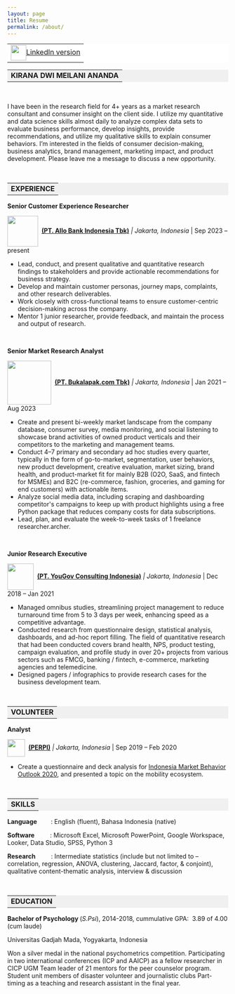 ```yaml
---
layout: page
title: Resume
permalink: /about/
---
```

<table style="background-color: #ffffff; margin-left: auto; margin-right: auto;">
<tbody>
<tr style>
<td style="text-align: center"><img src="https://static.vecteezy.com/system/resources/previews/002/318/221/non_2x/content-research-icon-free-vector.jpg" alt="" width="35" height="35" style="vertical-align:middle;margin:0px 0px"/><a href="https://www.linkedin.com/in/kiranaananda">LinkedIn version</a></td>
</tr>
</tbody>
</table>
<table style="background-color: #f1f0f0; margin-left: auto; margin-right: auto;">
<tbody>
<tr style>
<td style="text-align: center"><strong>KIRANA DWI MEILANI ANANDA</strong></td>
</tr>
</tbody>
</table>
<p>&nbsp;</p>
<p>I have been in the research field for 4+ years as a market research consultant and consumer insight on the client side. I utilize my quantitative and data science skills almost daily to analyze complex data sets to evaluate business performance, develop insights, provide recommendations, and utilize my qualitative skills to explain consumer behaviors. I’m interested in the fields of consumer decision-making, business analytics, brand management, marketing impact, and product development. Please leave me a message to discuss a new opportunity.</p>
<p>&nbsp;</p>
<table style="background-color: #f1f0f0; margin-left: auto; margin-right: auto;">
<tbody>
<tr style>
<td style="text-align: center"><strong>EXPERIENCE</strong></td>
</tr>
</tbody>
</table>
<p><strong>Senior Customer Experience Researcher</strong></p>
<p><img src="https://www.allobank.com/assets/logo-allo.png" width="70" style="vertical-align:middle;margin:0px 0px" />&nbsp; <a href="https://www.allobank.com/" ><strong>(PT. Allo Bank Indonesia Tbk)</strong></a><em> | Jakarta, Indonesia</em> | Sep 2023 &ndash; present</p>
<ul>
<li>Lead, conduct, and present qualitative and quantitative research findings to stakeholders and provide actionable recommendations for business strategy.</li>
<li>Develop and maintain customer personas, journey maps, complaints, and other research deliverables.</li>
<li>Work closely with cross-functional teams to ensure customer-centric decision-making across the company.</li>
<li>Mentor 1 junior researcher, provide feedback, and maintain the process and output of research.</li>
</ul>
<p>&nbsp;</p>
<p><strong>Senior Market Research Analyst</strong></p>
<p><img src="https://upload.wikimedia.org/wikipedia/commons/5/5b/Bukalapak_%282020%29.svg" width="100" style="vertical-align:middle;margin:0px 0px" />&nbsp; <a href="https://about.bukalapak.com/en/about-us/" ><strong>(PT. Bukalapak.com Tbk)</strong></a><em> | Jakarta, Indonesia</em> | Jan 2021 &ndash; Aug 2023</p>
<ul>
<li>Create and present bi-weekly market landscape from the company database, consumer survey, media monitoring, and social listening to showcase brand activities of owned product verticals and their competitors to the marketing and management teams.</li>
<li>Conduct 4–7 primary and secondary ad hoc studies every quarter, typically in the form of go-to-market, segmentation, user behaviors, new product development, creative evaluation, market sizing, brand health, and product-market fit for mainly B2B (O2O, SaaS, and fintech for MSMEs) and B2C (re-commerce, fashion, groceries, and gaming for end customers) with actionable items.</li>
<li>Analyze social media data, including scraping and dashboarding competitor's campaigns to keep up with product highlights using a free Python package that reduces company costs for data subscriptions.</li>
<li>Lead, plan, and evaluate the week-to-week tasks of 1 freelance researcher.archer.</li>
</ul>
<p>&nbsp;</p>
<p><strong>Junior Research Executive</strong></p>
<p><img src="https://upload.wikimedia.org/wikipedia/commons/thumb/b/b2/YouGov_logo-red_July2019.png/798px-YouGov_logo-red_July2019.png" width="60" style="vertical-align:middle;margin:0px 0px" />&nbsp; <a href="https://yougov.com"><strong>(PT. YouGov Consulting Indonesia)</strong></a><em> | Jakarta, Indonesia</em> | Dec 2018 &ndash; Jan 2021</p>
<ul>
<li>Managed omnibus studies, streamlining project management to reduce turnaround time from 5 to 3 days per week, enhancing speed as a competitive advantage.</li>
<li>Conducted research from questionnaire design, statistical analysis, dashboards, and ad-hoc report filling. The field of quantitative research that had been conducted covers brand health, NPS, product testing, campaign evaluation, and profile study in over 20+ projects from various sectors such as FMCG, banking / fintech, e-commerce, marketing agencies and telemedicine.</li>
<li>Designed pagers / infographics to provide research cases for the business development team.</li>
</ul>
<p>&nbsp;</p>
<table style="background-color: #f1f0f0; margin-left: auto; margin-right: auto;">
<tbody>
<tr style>
<td style="text-align: center"><strong>VOLUNTEER</strong></td>
</tr>
</tbody>
</table>
<p><strong>Analyst</strong>
<p><p><img src="https://static.wixstatic.com/media/b91c06_02017691199b4d6f95be20bc178c4e5a~mv2_d_10098_5579_s_4_2.png/v1/crop/x_0,y_42,w_10098,h_5453/fill/w_360,h_195,al_c,q_85,usm_0.66_1.00_0.01,enc_auto/LOGO%20PERPI%20ok.png" width="40" style="vertical-align:middle;margin:0px 0px" />&nbsp; <a href="https://www.perpi.or.id/" ><strong>(PERPI)</strong></a> <em> | Jakarta, Indonesia</em> | Sep 2019 &ndash; Feb 2020</p>
<ul>
<li>Create a questionnaire and deck analysis for <a href="https://www.perpi.or.id/event-details/indonesia-market-behavior-outlook-2020"> Indonesia Market Behavior Outlook 2020</a>, and presented a topic on the mobility ecosystem.</li>
</ul>
<p>&nbsp;</p>
<table style="background-color: #f1f0f0; margin-left: auto; margin-right: auto;">
<tbody>
<tr style>
<td style="text-align: center"><strong>SKILLS</strong></td>
</tr>
</tbody>
</table>
<p><strong>Language</strong>&nbsp;&nbsp;&nbsp;&nbsp;&nbsp;&nbsp;&nbsp; : English (fluent), Bahasa Indonesia (native)&nbsp;&nbsp;&nbsp;&nbsp;&nbsp;&nbsp;</p>
<p><strong>Software</strong>&nbsp;&nbsp;&nbsp;&nbsp;&nbsp;&nbsp;&nbsp;&nbsp; : Microsoft Excel, Microsoft PowerPoint, Google Workspace, Looker, Data Studio, SPSS, Python 3</p>
<p><strong>Research</strong>&nbsp;&nbsp;&nbsp;&nbsp;&nbsp;&nbsp;&nbsp;&nbsp; : Intermediate statistics (include but not limited to &ndash; correlation, regression, ANOVA, clustering, Jaccard, factor, &amp; conjoint), qualitative content-thematic analysis, interview &amp; discussion</p>
<p><strong>&nbsp;</strong></p>
<table style="background-color: #f1f0f0; margin-left: auto; margin-right: auto;">
<tbody>
<tr style>
<td style="text-align: center"><strong>EDUCATION</strong></td>
</tr>
</tbody>
</table>
<p><strong>Bachelor of Psychology </strong>(<em>S.Psi</em>), 2014-2018, cummulative GPA:&nbsp; 3.89 of 4.00 (cum laude)</p>
<p>Universitas Gadjah Mada, Yogyakarta, Indonesia</p>
<p>Won a silver medal in the national psychometrics competition. Participating in two international conferences (ICP and AAICP) as a fellow researcher in CICP UGM Team leader of 21 mentors for the peer counselor program. Student unit members of disaster volunteer and journalistic clubs Part-timing as a teaching and research assistant in the final year.</p>

